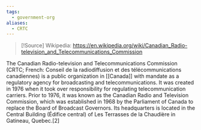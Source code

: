 ```yaml
---
tags:
  - government-org
aliases:
  - CRTC
---
```

>[!Source]
>Wikipedia: https://en.wikipedia.org/wiki/Canadian_Radio-television_and_Telecommunications_Commission

The Canadian Radio-television and Telecommunications Commission (CRTC; French: Conseil de la radiodiffusion et des télécommunications canadiennes) is a public organization in [[Canada]] with mandate as a regulatory agency for broadcasting and telecommunications. It was created in 1976 when it took over responsibility for regulating telecommunication carriers. Prior to 1976, it was known as the Canadian Radio and Television Commission, which was established in 1968 by the Parliament of Canada to replace the Board of Broadcast Governors. Its headquarters is located in the Central Building (Édifice central) of Les Terrasses de la Chaudière in Gatineau, Quebec.[2]